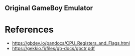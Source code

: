 ## Original GameBoy Emulator



# References
- https://gbdev.io/pandocs/CPU_Registers_and_Flags.html
- https://gekkio.fi/files/gb-docs/gbctr.pdf